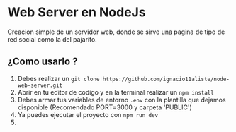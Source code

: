 # Web Server en NodeJs

Creacion simple de un servidor web, donde se sirve una pagina de tipo de red social como la del pajarito.

## ¿Como usarlo ?
1. Debes realizar un `git clone https://github.com/ignacio11aliste/node-web-server.git` 
2. Abrir en tu editor de codigo y en la terminal realizar un `npm install`
3. Debes armar tus variables de entorno `.env` con la plantilla que dejamos disponible (Recomendado PORT=3000 y carpeta 'PUBLIC')
4. Ya puedes ejecutar el proyecto con `npm run dev`
5. 